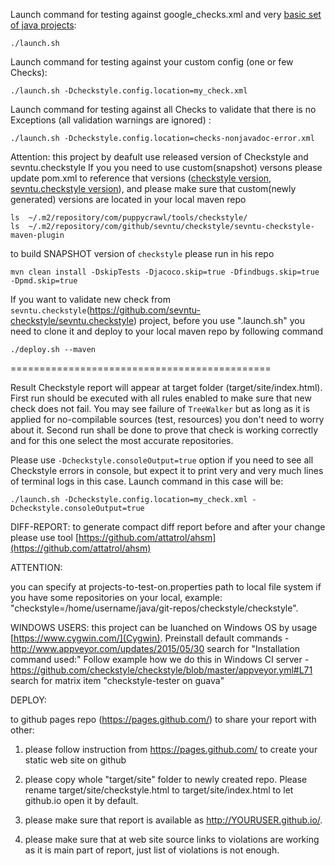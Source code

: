 Launch command for testing against google_checks.xml and very [basic set of java projects](https://github.com/checkstyle/contribution/blob/master/checkstyle-tester/projects-to-test-on.properties): 
```
./launch.sh
```

Launch command for testing against your custom config (one or few Checks): 
```
./launch.sh -Dcheckstyle.config.location=my_check.xml
```

Launch command for testing against all Checks to validate that there is no Exceptions (all validation warnings are ignored) : 
```
./launch.sh -Dcheckstyle.config.location=checks-nonjavadoc-error.xml
```

Attention: this project by deafult use released version of Checkstyle and sevntu.checkstyle
If you you need to use custom(snapshot) versons please update pom.xml to reference that versions
([checkstyle version](https://github.com/checkstyle/contribution/blob/master/checkstyle-tester/pom.xml#L29),
 [sevntu.checkstyle version](https://github.com/checkstyle/contribution/blob/master/checkstyle-tester/pom.xml#L34)), 
and please make sure that
custom(newly generated) versions are located in your local maven repo 
```
ls  ~/.m2/repository/com/puppycrawl/tools/checkstyle/
ls  ~/.m2/repository/com/github/sevntu/checkstyle/sevntu-checkstyle-maven-plugin

```

to build SNAPSHOT version of `checkstyle` please run in his repo
```
mvn clean install -DskipTests -Djacoco.skip=true -Dfindbugs.skip=true -Dpmd.skip=true
```

If you want to validate new check from `sevntu.checkstyle`(https://github.com/sevntu-checkstyle/sevntu.checkstyle) project, 
before you use ".launch.sh" you need to clone it and deploy to your local maven repo by following command
```
./deploy.sh --maven
```

=============================================

Result Checkstyle report will appear at target folder (target/site/index.html). 
First run should be executed with all rules enabled to make sure that new check does not fail. 
You may see failure of `TreeWalker` but as long as it is applied for no-compilable sources (test, resources) 
you don't need to worry about it. 
Second run shall be done to prove that check is working correctly and for this one select the most accurate repositories.

Please use `-Dcheckstyle.consoleOutput=true` option if you need to see all Checkstyle errors in console, 
but expect it to print very and very much lines of terminal logs in this case. Launch command in this case will be:
```
./launch.sh -Dcheckstyle.config.location=my_check.xml -Dcheckstyle.consoleOutput=true
```

DIFF-REPORT:
to generate compact diff report before and after your change please use tool
[https://github.com/attatrol/ahsm](https://github.com/attatrol/ahsm)

ATTENTION: 

you can specify at projects-to-test-on.properties path to local file system if you have some 
repositories on your local, example: "checkstyle=/home/username/java/git-repos/checkstyle/checkstyle".

WINDOWS USERS:
this project can be luanched on Windows OS by usage [https://www.cygwin.com/](Cygwin).
Preinstall default commands - http://www.appveyor.com/updates/2015/05/30 search for "Installation command used:"
Follow example how we do this in Windows CI server - https://github.com/checkstyle/checkstyle/blob/master/appveyor.yml#L71 search for matrix item "checkstyle-tester on guava"

DEPLOY: 

to github pages repo (https://pages.github.com/) to share your report with other:

1) please follow instruction from https://pages.github.com/ to create your static web site on github

2) please copy whole "target/site" folder to newly created repo. Please rename target/­site/checkstyle.html to target/­site/index.html to let github.io open it by default.

3) please make sure that report is available as http://YOURUSER.github.io/.

4) please make sure that at web site source links to violations are working as it is main part of report, just list of violations is not enough.
